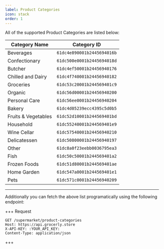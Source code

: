 ```yaml
---
label: Product Categories
icon: stack
order: 1
---
```


All of the supported Product Categories are listed below:

| Category Name       | Category ID                |
| ------------------- | -------------------------- |
| Beverages           | `61dc4e890001b2445694016b` |
| Confectionary       | `61dc500e0001b2445694018d` |
| Butcher             | `61dc4ef50001b24456940176` |
| Chilled and Dairy   | `61dc4f740001b24456940182` |
| Groceries           | `61dc53c20001b244569401c9` |
| Organic             | `61dc56d00001b24456940200` |
| Personal Care       | `61dc56ee0001b24456940204` |
| Bakery              | `61dc4d05239ecc4395c5d0b5` |
| Fruits & Vegetables | `61dc52d10001b244569401bd` |
| Household           | `61dc55240001b244569401e9` |
| Wine Cellar         | `61dc57540001b24456940210` |
| Delicatessen        | `61dc50800001b24456940197` |
| Other               | `61dc8a0f23eebb0036795ea3` |
| Fish                | `61dc50c50001b244569401a2` |
| Frozen Foods        | `61dc51d80001b244569401ae` |
| Home Garden         | `61dc547a0001b244569401e1` |
| Pets                | `61dc571c0001b24456940209` |

---

Additionally you can fetch the above list programatically using the following endpoint:

+++ Request

```
GET /supermarket/product-categories
Host: https://api.grocerly.store
X-API-KEY: :YOUR_API_KEY:
Content-Type: application/json
```

+++
